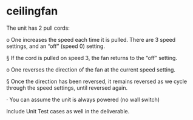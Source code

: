 # ceilingfan

The unit has 2 pull cords:

o One increases the speed each time it is pulled. There are 3 speed settings, and an “off” (speed 0) setting.

§ If the cord is pulled on speed 3, the fan returns to the “off” setting.

o One reverses the direction of the fan at the current speed setting.

§ Once the direction has been reversed, it remains reversed as we cycle through the speed settings, until reversed again.

· You can assume the unit is always powered (no wall switch)

Include Unit Test cases as well in the deliverable.
